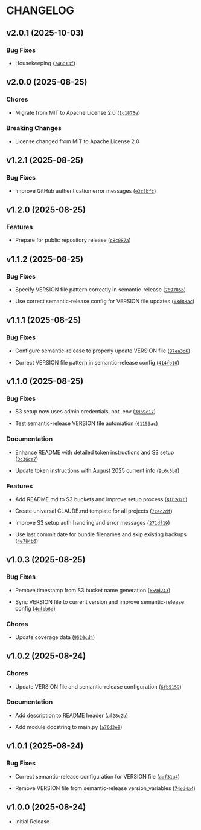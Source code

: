 # CHANGELOG

<!-- version list -->

## v2.0.1 (2025-10-03)

### Bug Fixes

- Housekeeping
  ([`746d13f`](https://github.com/hypersec-io/repo-backup/commit/746d13fcfa6ed5a7f3074b51b5295a32071a0b47))


## v2.0.0 (2025-08-25)

### Chores

- Migrate from MIT to Apache License 2.0
  ([`1c1873e`](https://github.com/hypersec-io/repo-backup/commit/1c1873e265e51bfa8e41b5d85ba5e67fffd735e2))

### Breaking Changes

- License changed from MIT to Apache License 2.0


## v1.2.1 (2025-08-25)

### Bug Fixes

- Improve GitHub authentication error messages
  ([`e3c5bfc`](https://github.com/hypersec-io/repo-backup/commit/e3c5bfc4c7323817d7acefa70297cbf64baac296))


## v1.2.0 (2025-08-25)

### Features

- Prepare for public repository release
  ([`c8c087a`](https://github.com/hypersec-io/repo-backup/commit/c8c087a56127804b13adeaabd2fa08d8975e6949))


## v1.1.2 (2025-08-25)

### Bug Fixes

- Specify VERSION file pattern correctly in semantic-release
  ([`769705b`](https://github.com/hypersec-io/repo-backup/commit/769705b311ada6172a9ac5c343666a80c09ad24f))

- Use correct semantic-release config for VERSION file updates
  ([`03d88ac`](https://github.com/hypersec-io/repo-backup/commit/03d88ac2acd6a60439a8d7ef374c1192dcd5fb3b))


## v1.1.1 (2025-08-25)

### Bug Fixes

- Configure semantic-release to properly update VERSION file
  ([`87ea3d6`](https://github.com/hypersec-io/repo-backup/commit/87ea3d6052c9bcd4140371cc8fba2230c04771dd))

- Correct VERSION file pattern in semantic-release config
  ([`414fb10`](https://github.com/hypersec-io/repo-backup/commit/414fb109e1f0e5b84afb3975c5cac90426625223))


## v1.1.0 (2025-08-25)

### Bug Fixes

- S3 setup now uses admin credentials, not .env
  ([`3db9c17`](https://github.com/hypersec-io/repo-backup/commit/3db9c17e33b23851ab426d260fd41ad4ecacd93c))

- Test semantic-release VERSION file automation
  ([`61153ac`](https://github.com/hypersec-io/repo-backup/commit/61153ac5a6502950e80871a5ec4c4f5431f8748a))

### Documentation

- Enhance README with detailed token instructions and S3 setup
  ([`0c36ce7`](https://github.com/hypersec-io/repo-backup/commit/0c36ce746fd987ebe01c2a9c01b62d7c90d7b9ad))

- Update token instructions with August 2025 current info
  ([`9c6c5b8`](https://github.com/hypersec-io/repo-backup/commit/9c6c5b829b39b8ece0c917b28987ff2616748e0c))

### Features

- Add README.md to S3 buckets and improve setup process
  ([`8fb2d2b`](https://github.com/hypersec-io/repo-backup/commit/8fb2d2b86a987a2d2828854f9bc5fa9441d47ccc))

- Create universal CLAUDE.md template for all projects
  ([`7cec2df`](https://github.com/hypersec-io/repo-backup/commit/7cec2df746683e0542dea1c7c302d042f8a4f319))

- Improve S3 setup auth handling and error messages
  ([`271df19`](https://github.com/hypersec-io/repo-backup/commit/271df19c9664769f4d39ce5ac07280ed13126810))

- Use last commit date for bundle filenames and skip existing backups
  ([`4e784b6`](https://github.com/hypersec-io/repo-backup/commit/4e784b6386038b84e983ba289262b13cd4737ccc))


## v1.0.3 (2025-08-25)

### Bug Fixes

- Remove timestamp from S3 bucket name generation
  ([`659d243`](https://github.com/hypersec-io/repo-backup/commit/659d24305360a03b7de23d1c16f1272deb5acb0c))

- Sync VERSION file to current version and improve semantic-release config
  ([`4cfbb6d`](https://github.com/hypersec-io/repo-backup/commit/4cfbb6d8f62e26c330868fd3a0b5c46f13b18f46))

### Chores

- Update coverage data
  ([`9520cd4`](https://github.com/hypersec-io/repo-backup/commit/9520cd4b45f4c16cf4822ec26a6642272c5f1fc1))


## v1.0.2 (2025-08-24)

### Chores

- Update VERSION file and semantic-release configuration
  ([`6fb5159`](https://github.com/hypersec-io/repo-backup/commit/6fb515920567c6288419aaa75ac234b4c2ca6722))

### Documentation

- Add description to README header
  ([`af28c2b`](https://github.com/hypersec-io/repo-backup/commit/af28c2b3b4e041681a879900d36423c424052e7a))

- Add module docstring to main.py
  ([`a76d3e9`](https://github.com/hypersec-io/repo-backup/commit/a76d3e98487ed2727e674b1c069d769238ca8b38))


## v1.0.1 (2025-08-24)

### Bug Fixes

- Correct semantic-release configuration for VERSION file
  ([`aaf31a4`](https://github.com/hypersec-io/repo-backup/commit/aaf31a4e5f54b83b459a288e071a64d2f158f320))

- Remove VERSION file from semantic-release version_variables
  ([`74ed4a4`](https://github.com/hypersec-io/repo-backup/commit/74ed4a4fd2776b0045b4414b448b5eee2447da31))


## v1.0.0 (2025-08-24)

- Initial Release
